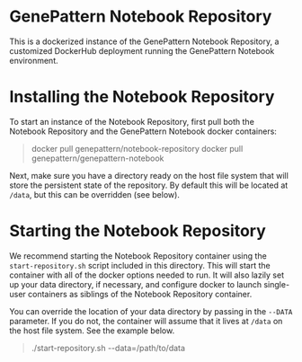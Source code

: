 # GenePattern Notebook Repository

This is a dockerized instance of the GenePattern Notebook Repository, a customized DockerHub deployment
running the GenePattern Notebook environment.

# Installing the Notebook Repository

To start an instance of the Notebook Repository, first pull both the Notebook Repository and the
GenePattern Notebook docker containers:

> docker pull genepattern/notebook-repository
> docker pull genepattern/genepattern-notebook

Next, make sure you have a directory ready on the host file system that will store the persistent state of
the repository. By default this will be located at `/data`, but this can be overridden (see below).

# Starting the Notebook Repository

We recommend starting the Notebook Repository container using the `start-repository.sh` script included in
this directory. This will start the container with all of the docker options needed to run. It will also
lazily set up your data directory, if necessary, and configure docker to launch single-user containers as
siblings of the Notebook Repository container.

You can override the location of your data directory by passing in the `--DATA` parameter. If you do not,
the container will assume that it lives at `/data` on the host file system. See the example below.

> ./start-repository.sh --data=/path/to/data
